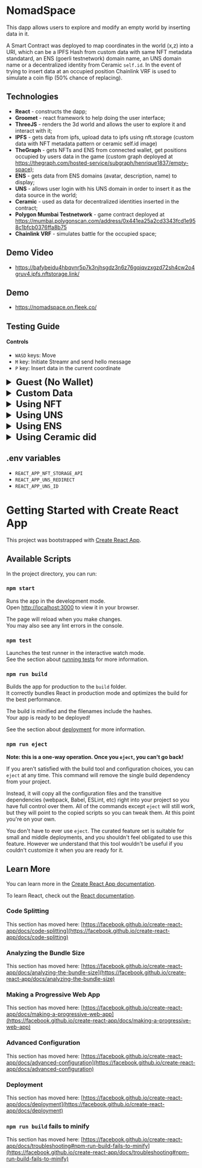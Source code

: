 # NomadSpace

  This dapp allows users to explore and modify an empty world by inserting data in it.

  A Smart Contract was deployed to map coordinates in the world (x,z) into a URI, which can be a IPFS Hash from custom data with same NFT metadata standatard, an ENS (goerli testnetwork) domain name, an UNS domain name or a decentralized identity from Ceramic `self.id`. In the event of trying to insert data at an occupied position  Chainlink VRF is used to simulate a coin flip (50% chance of replacing).

## Technologies

  - **React** - constructs the dapp;
  - **Groomet** - react framework to help doing the user interface;
  - **ThreeJS** - renders the 3d world and allows the user to explore it and interact with it;
  - **IPFS** -  gets data from ipfs, upload data to ipfs using nft.storage (custom data with NFT metadata pattern or ceramic self.id image)
  - **TheGraph** - gets NFTs and ENS from connected wallet, get positions occupied by users data in the game (custom graph deployed at https://thegraph.com/hosted-service/subgraph/henrique1837/empty-space);
  - **ENS** - gets data from ENS domains (avatar, description, name) to display;
  - **UNS** - allows user login with his UNS domain in order to insert it as the data source in the world;
  - **Ceramic** - used as data for decentralized identities inserted in the contract;
  - **Polygon Mumbai Testnetwork** - game contract deployed at https://mumbai.polygonscan.com/address/0x441ea25a2cd3343fcd1e958c1bfcb0376ffa8b75
  - **Chainlink VRF** - simulates battle for the occupied space;

## Demo Video

 - https://bafybeidu4hbqvnr5p7k3njhsgdz3n6z76gqiqvzxgzd72sh4cw2o4gruv4.ipfs.nftstorage.link/

## Demo

 - https://nomadspace.on.fleek.co/

## Testing Guide

#### Controls
  - `WASD` keys: Move
  - `M` key: Initiate Streamr and send hello message
  - `P` key: Insert data in the current coordinate

<details>
<summary style="font-size:24px"><b>Guest (No Wallet)</b></summary>

  This option can be selected by users that don't have Wallet connected, NFTs or custom URI setted.

 - Click "Play" button;

 ![Guest](https://nftstorage.link/ipfs/bafybeifdfj6j47qflrid3w2h52gjzh7w2fdxyb72o3v74zdb2ppcgo7sha/guest_1.png "Guest")

 - Move using `WASD` keys, explore the empty space! (it can be really empty or not, that depends on users!);

 ![Guest](https://nftstorage.link/ipfs/bafybeifdfj6j47qflrid3w2h52gjzh7w2fdxyb72o3v74zdb2ppcgo7sha/guest_2.png "Guest")

</details>

<details>
<summary style="font-size:24px"><b>Custom Data</b></summary>

- Connect your wallet

![Custom](https://nftstorage.link/ipfs/bafybeifdfj6j47qflrid3w2h52gjzh7w2fdxyb72o3v74zdb2ppcgo7sha/wallet_1.png "Custom")

- Click "Use Wallet" tab;

- Insert data in IPFS

 ![Custom](https://nftstorage.link/ipfs/bafybeifdfj6j47qflrid3w2h52gjzh7w2fdxyb72o3v74zdb2ppcgo7sha/wallet_2.png "Custom")

- Click "Play"

- Use "P" to insert the data in the world

 ![Custom](https://nftstorage.link/ipfs/bafybeifdfj6j47qflrid3w2h52gjzh7w2fdxyb72o3v74zdb2ppcgo7sha/wallet_3.png "Custom")


</details>

<details>

<summary style="font-size:24px"><b>Using NFT</b></summary>

- Click "Use NFT" tab;

- Select NFT

 ![NFT](https://nftstorage.link/ipfs/bafybeifdfj6j47qflrid3w2h52gjzh7w2fdxyb72o3v74zdb2ppcgo7sha/nft_1.jpeg "NFT")

- Click "Play"

- Use "P" to insert the nft data in the world

 ![NFT](https://nftstorage.link/ipfs/bafybeifdfj6j47qflrid3w2h52gjzh7w2fdxyb72o3v74zdb2ppcgo7sha/nft_2.jpeg "NFT")

</details>


<details>

<summary style="font-size:24px"><b>Using UNS</b></summary>

- Login with UNS;

 ![UNS](https://nftstorage.link/ipfs/bafybeifdfj6j47qflrid3w2h52gjzh7w2fdxyb72o3v74zdb2ppcgo7sha/uns_1.png "UNS")

- Click "Play"

 ![UNS](https://nftstorage.link/ipfs/bafybeifdfj6j47qflrid3w2h52gjzh7w2fdxyb72o3v74zdb2ppcgo7sha/uns_2.png "UNS")

- Use "P" to insert the uns data in the world

 ![UNS](https://nftstorage.link/ipfs/bafybeifdfj6j47qflrid3w2h52gjzh7w2fdxyb72o3v74zdb2ppcgo7sha/uns_3.png "UNS")

</details>


<details>

<summary style="font-size:24px"><b>Using ENS</b></summary>

- Do a domain at https://app.ens.domains/ on goerli test network

 ![ENS](https://nftstorage.link/ipfs/bafybeifdfj6j47qflrid3w2h52gjzh7w2fdxyb72o3v74zdb2ppcgo7sha/ens_1.png "ENS")

- Click "Use ENS" tab;

- Select ENS

 ![ENS](https://nftstorage.link/ipfs/bafybeifdfj6j47qflrid3w2h52gjzh7w2fdxyb72o3v74zdb2ppcgo7sha/ens_2.jpeg "ENS")

- Click "Play"

- Use "P" to insert the ens data in the world.

 ![ENS](https://nftstorage.link/ipfs/bafybeifdfj6j47qflrid3w2h52gjzh7w2fdxyb72o3v74zdb2ppcgo7sha/ens_3.jpeg "ENS")


</details>


<details>

<summary style="font-size:24px"><b>Using Ceramic did</b></summary>

- Click "Connect ceramic" secondary button;

 ![Ceramic](https://nftstorage.link/ipfs/bafybeifdfj6j47qflrid3w2h52gjzh7w2fdxyb72o3v74zdb2ppcgo7sha/ceramic_1.jpeg "Ceramic")

- Use actual or update profile

 ![Ceramic](https://nftstorage.link/ipfs/bafybeifdfj6j47qflrid3w2h52gjzh7w2fdxyb72o3v74zdb2ppcgo7sha/ceramic_2.jpeg "Ceramic")

- Click "Play"

- Use "P" to insert the self.id data in the world

 ![Ceramic](https://nftstorage.link/ipfs/bafybeifdfj6j47qflrid3w2h52gjzh7w2fdxyb72o3v74zdb2ppcgo7sha/ceramic_3.jpeg "Ceramic")

</details>


## .env variables

 - `REACT_APP_NFT_STORAGE_API`
 - `REACT_APP_UNS_REDIRECT`
 - `REACT_APP_UNS_ID`

# Getting Started with Create React App

This project was bootstrapped with [Create React App](https://github.com/facebook/create-react-app).

## Available Scripts

In the project directory, you can run:

### `npm start`

Runs the app in the development mode.\
Open [http://localhost:3000](http://localhost:3000) to view it in your browser.

The page will reload when you make changes.\
You may also see any lint errors in the console.

### `npm test`

Launches the test runner in the interactive watch mode.\
See the section about [running tests](https://facebook.github.io/create-react-app/docs/running-tests) for more information.

### `npm run build`

Builds the app for production to the `build` folder.\
It correctly bundles React in production mode and optimizes the build for the best performance.

The build is minified and the filenames include the hashes.\
Your app is ready to be deployed!

See the section about [deployment](https://facebook.github.io/create-react-app/docs/deployment) for more information.

### `npm run eject`

**Note: this is a one-way operation. Once you `eject`, you can't go back!**

If you aren't satisfied with the build tool and configuration choices, you can `eject` at any time. This command will remove the single build dependency from your project.

Instead, it will copy all the configuration files and the transitive dependencies (webpack, Babel, ESLint, etc) right into your project so you have full control over them. All of the commands except `eject` will still work, but they will point to the copied scripts so you can tweak them. At this point you're on your own.

You don't have to ever use `eject`. The curated feature set is suitable for small and middle deployments, and you shouldn't feel obligated to use this feature. However we understand that this tool wouldn't be useful if you couldn't customize it when you are ready for it.

## Learn More

You can learn more in the [Create React App documentation](https://facebook.github.io/create-react-app/docs/getting-started).

To learn React, check out the [React documentation](https://reactjs.org/).

### Code Splitting

This section has moved here: [https://facebook.github.io/create-react-app/docs/code-splitting](https://facebook.github.io/create-react-app/docs/code-splitting)

### Analyzing the Bundle Size

This section has moved here: [https://facebook.github.io/create-react-app/docs/analyzing-the-bundle-size](https://facebook.github.io/create-react-app/docs/analyzing-the-bundle-size)

### Making a Progressive Web App

This section has moved here: [https://facebook.github.io/create-react-app/docs/making-a-progressive-web-app](https://facebook.github.io/create-react-app/docs/making-a-progressive-web-app)

### Advanced Configuration

This section has moved here: [https://facebook.github.io/create-react-app/docs/advanced-configuration](https://facebook.github.io/create-react-app/docs/advanced-configuration)

### Deployment

This section has moved here: [https://facebook.github.io/create-react-app/docs/deployment](https://facebook.github.io/create-react-app/docs/deployment)

### `npm run build` fails to minify

This section has moved here: [https://facebook.github.io/create-react-app/docs/troubleshooting#npm-run-build-fails-to-minify](https://facebook.github.io/create-react-app/docs/troubleshooting#npm-run-build-fails-to-minify)
